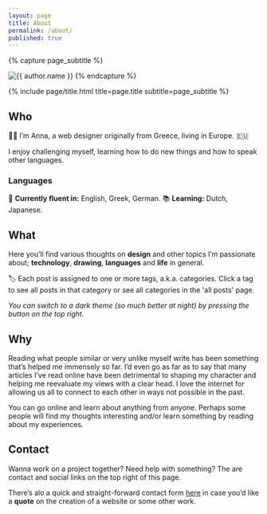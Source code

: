 ```yaml
---
layout: page
title: About
permalink: /about/
published: true
---
```


<div class="page" markdown="1">

{% capture page_subtitle %}

<img
    class="me"
    alt="{{ author.name }}"
    src="{{ site.author.photo | relative_url }}"
    srcset="{{ site.author.photo2x | relative_url }} 2x"
/> 
{% endcapture %}

{% include page/title.html title=page.title subtitle=page_subtitle %}


## Who

👋🏻 I’m Anna, a web designer originally from Greece, living in Europe. 🇪🇺

I enjoy challenging myself, learning how to do new things and how to speak other languages. 

### Languages

👄 **Currently fluent in:** English, Greek, German.
📚 **Learning:** Dutch, Japanese.

## What

Here you’ll find various thoughts on **design** and other topics I’m passionate about; **technology**, **drawing**, **languages** and **life** in general.

🏷 Each post is assigned to one or more tags, a.k.a. categories. Click a tag to see all posts in that category or see all categories in the 'all posts' page. 

*You can switch to a dark theme (so much better at night) by pressing the button on the top right.*

## Why

Reading what people similar or very unlike myself write has been something that’s helped me immensely so far. I’d even go as far as to say that many articles I’ve read online have been detrimental to shaping my character and helping me reevaluate my views with a clear head. I love the internet for allowing us all to connect to each other in ways not possible in the past. 

You can go online and learn about anything from anyone. Perhaps some people will find my thoughts interesting and/or learn something by reading about my experiences.

## Contact

Wanna work on a project together? Need help with something? The are contact and social links on the top right of this page.

There’s alo a quick and straight-forward contact form [here](https://annafilou.typeform.com/to/ufC3C3) in case you’d like a **quote** on the creation of a website or some other work.
